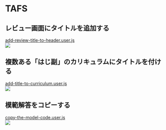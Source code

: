 # TAFS

## レビュー画面にタイトルを追加する

[add-review-title-to-header.user.js](https://raw.githubusercontent.com/ShigeUe/tafs/main/add-review-title-to-header.user.js)  
[![](https://gyazo.com/2d10801dc11d70f1096358e949473de2.png)](https://gyazo.com/2d10801dc11d70f1096358e949473de2)

## 複数ある「はじ副」のカリキュラムにタイトルを付ける

[add-title-to-curriculum.user.js](https://raw.githubusercontent.com/ShigeUe/tafs/main/add-title-to-curriculum.user.js)  
[![](https://gyazo.com/4613443a8617543e3492315307928b39.png)](https://gyazo.com/4613443a8617543e3492315307928b39)

## 模範解答をコピーする

[copy-the-model-code.user.js](https://raw.githubusercontent.com/ShigeUe/tafs/main/copy-the-model-code.user.js)  
[![](https://gyazo.com/8c91bd1098dca61f18fa357c63320513.png)](https://gyazo.com/8c91bd1098dca61f18fa357c63320513)

